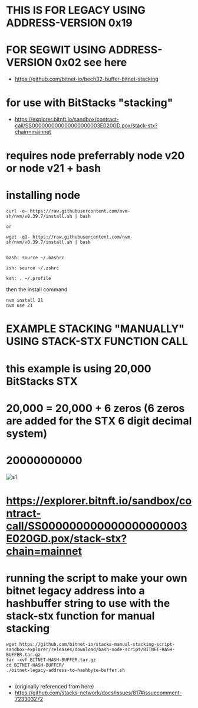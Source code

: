# THIS IS FOR LEGACY USING ADDRESS-VERSION 0x19

# FOR SEGWIT USING ADDRESS-VERSION 0x02 see here
* https://github.com/bitnet-io/bech32-buffer-bitnet-stacking





# for use with BitStacks "stacking"
* https://explorer.bitnft.io/sandbox/contract-call/SS000000000000000000003E020GD.pox/stack-stx?chain=mainnet


# requires node preferrably node v20 or node v21 + bash

# installing node

```
curl -o- https://raw.githubusercontent.com/nvm-sh/nvm/v0.39.7/install.sh | bash

or

wget -qO- https://raw.githubusercontent.com/nvm-sh/nvm/v0.39.7/install.sh | bash


bash: source ~/.bashrc

zsh: source ~/.zshrc

ksh: . ~/.profile

```

then the install command 

```
nvm install 21
nvm use 21
```

# EXAMPLE STACKING "MANUALLY" USING STACK-STX FUNCTION CALL
# this example is using 20,000 BitStacks STX
# 20,000 = 20,000 + 6 zeros (6 zeros are added for the STX 6 digit decimal system)
# 20000000000

![s1](https://github.com/bitnet-io/stacks-manual-stacking-script-sandbox-explorer/releases/download/bash-node-script/example-stacking.png)

# https://explorer.bitnft.io/sandbox/contract-call/SS000000000000000000003E020GD.pox/stack-stx?chain=mainnet


# running the script to make your own bitnet legacy address into a hashbuffer string to use with the stack-stx function for manual stacking

```
wget https://github.com/bitnet-io/stacks-manual-stacking-script-sandbox-explorer/releases/download/bash-node-script/BITNET-HASH-BUFFER.tar.gz
tar -xvf BITNET-HASH-BUFFER.tar.gz
cd BITNET-HASH-BUFFER/
./bitnet-legacy-address-to-hashbyte-buffer.sh


```




* (originally referenced from here)
* https://github.com/stacks-network/docs/issues/817#issuecomment-723303272
